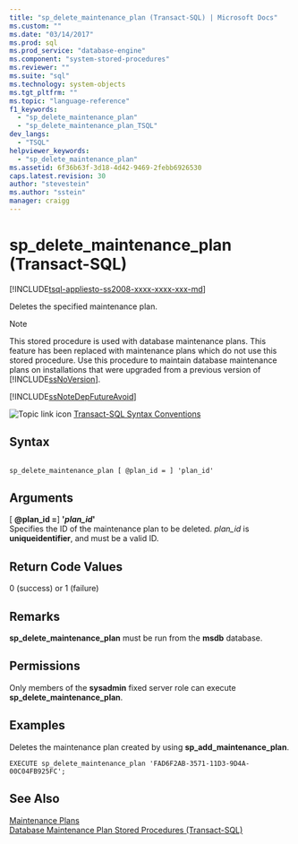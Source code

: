 ```yaml
---
title: "sp_delete_maintenance_plan (Transact-SQL) | Microsoft Docs"
ms.custom: ""
ms.date: "03/14/2017"
ms.prod: sql
ms.prod_service: "database-engine"
ms.component: "system-stored-procedures"
ms.reviewer: ""
ms.suite: "sql"
ms.technology: system-objects
ms.tgt_pltfrm: ""
ms.topic: "language-reference"
f1_keywords: 
  - "sp_delete_maintenance_plan"
  - "sp_delete_maintenance_plan_TSQL"
dev_langs: 
  - "TSQL"
helpviewer_keywords: 
  - "sp_delete_maintenance_plan"
ms.assetid: 6f36b63f-3d18-4d42-9469-2febb6926530
caps.latest.revision: 30
author: "stevestein"
ms.author: "sstein"
manager: craigg
---
```

# sp_delete_maintenance_plan (Transact-SQL)
[!INCLUDE[tsql-appliesto-ss2008-xxxx-xxxx-xxx-md](../../includes/tsql-appliesto-ss2008-xxxx-xxxx-xxx-md.md)]

  Deletes the specified maintenance plan.  
  
> [!NOTE]  
>  This stored procedure is used with database maintenance plans. This feature has been replaced with maintenance plans which do not use this stored procedure. Use this procedure to maintain database maintenance plans on installations that were upgraded from a previous version of [!INCLUDE[ssNoVersion](../../includes/ssnoversion-md.md)].  
  
 [!INCLUDE[ssNoteDepFutureAvoid](../../includes/ssnotedepfutureavoid-md.md)]  
  
 ![Topic link icon](../../database-engine/configure-windows/media/topic-link.gif "Topic link icon") [Transact-SQL Syntax Conventions](../../t-sql/language-elements/transact-sql-syntax-conventions-transact-sql.md)  
  
## Syntax  
  
```  
  
sp_delete_maintenance_plan [ @plan_id = ] 'plan_id'   
```  
  
## Arguments  
 [ **@plan_id =**] **'***plan_id***'**  
 Specifies the ID of the maintenance plan to be deleted. *plan_id* is **uniqueidentifier**, and must be a valid ID.  
  
## Return Code Values  
 0 (success) or 1 (failure)  
  
## Remarks  
 **sp_delete_maintenance_plan** must be run from the **msdb** database.  
  
## Permissions  
 Only members of the **sysadmin** fixed server role can execute **sp_delete_maintenance_plan**.  
  
## Examples  
 Deletes the maintenance plan created by using **sp_add_maintenance_plan**.  
  
```  
EXECUTE sp_delete_maintenance_plan 'FAD6F2AB-3571-11D3-9D4A-00C04FB925FC';  
```  
  
## See Also  
 [Maintenance Plans](../../relational-databases/maintenance-plans/maintenance-plans.md)   
 [Database Maintenance Plan Stored Procedures &#40;Transact-SQL&#41;](../../relational-databases/system-stored-procedures/database-maintenance-plan-stored-procedures-transact-sql.md)  
  
  
